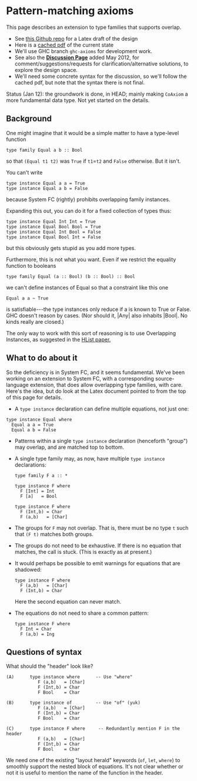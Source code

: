 # Pattern-matching axioms


This page describes an extension to type families that supports overlap.

- See [ this Github repo](https://github.com/dreixel/New-axioms) for a Latex draft of the design
- Here is a [ cached pdf](https://docs.google.com/open?id=0B1pOVvPp4fVdOTdjZjU0YWYtYTA5Yy00NmFkLTkxMWUtZmI0NmNhZTQwYzVl) of the current state
- We'll use GHC branch `ghc-axioms` for development work.
- See also the **[Discussion Page](new-axioms/discussion-page)** added May 2012, for comment/suggestions/requests for clarification/alternative solutions, to explore the design space.
- We'll need some concrete syntax for the discussion, so we'll follow the cached pdf, but note that the syntax there is not final.


Status (Jan 12): the groundwork is done, in HEAD; mainly making `CoAxiom` a more fundamental data type.  Not yet started on the details.

## Background


One might imagine that it would be a simple matter to have a type-level function

```wiki
type family Equal a b :: Bool
```


so that `(Equal t1 t2)` was `True` if `t1`=`t2` and `False` otherwise.  But it isn't.  


You can't write

```wiki
type instance Equal a a = True
type instance Equal a b = False
```


because System FC (rightly) prohibits overlapping family instances.  


Expanding this out, you can do it for a fixed collection of types thus:

```wiki
type instance Equal Int Int = True
type instance Equal Bool Bool = True
type instance Equal Int Bool = False
type instance Equal Bool Int = False
```


but this obviously gets stupid as you add more types.  


Furthermore, this is not what you want. Even if we restrict the equality function to booleans

```wiki
type family Equal (a :: Bool) (b :: Bool) :: Bool
```


we can't define instances of Equal so that a constraint like this one

```wiki
Equal a a ~ True
```


is satisfiable---the type instances only reduce if a is known to True or False. GHC doesn't reason by cases.  (Nor should it, \|Any\| also inhabits \|Bool\|. No kinds really are closed.)


The only way to work with this sort of reasoning is to use Overlapping Instances, as suggested in the [ HList paper.](http://homepages.cwi.nl/~ralf/HList/)

## What to do about it


So the deficiency is in System FC, and it seems fundamental.  We've been working on an extension to System FC, with a corresponding source-language extension, that does allow overlapping type families, with care.  Here's the idea, but do look at the Latex document pointed to from the top of this page for details.

-  A `type instance` declaration can define multiple equations, not just one:

  ```wiki
  type instance Equal where
    Equal a a = True
    Equal a b = False
  ```

- Patterns within a single `type instance` declaration (henceforth "group") may overlap, and are matched top to bottom.

- A single type family may, as now, have multiple `type instance` declarations:

  ```wiki
  type family F a :: *

  type instance F where
    F [Int] = Int
    F [a]   = Bool

  type instance F where
    F (Int,b) = Char
    F (a,b)   = [Char]
  ```

- The groups for `F` may not overlap.  That is, there must be no type `t` such that `(F t)` matches both groups.

- The groups do not need to be exhaustive.   If there is no equation that matches, the call is stuck. (This is exactly as at present.)

- It would perhaps be possible to emit warnings for equations that are shadowed:

  ```wiki
  type instance F where
    F (a,b)   = [Char]
    F (Int,b) = Char
  ```

  Here the second equation can never match.

- The equations do not need to share a common pattern:

  ```wiki
  type instance F where
    F Int = Char
    F (a,b) = Ing
  ```

## Questions of syntax


What should the "header" look like?  

```wiki
(A)      type instance where      -- Use "where"
            F (a,b)   = [Char]
            F (Int,b) = Char
            F Bool    = Char

(B)      type instance of         -- Use "of" (yuk)
            F (a,b)   = [Char]
            F (Int,b) = Char
            F Bool    = Char

(C)      type instance F where     -- Redundantly mention F in the header
            F (a,b)   = [Char]
            F (Int,b) = Char
            F Bool    = Char
```


We need one of the existing "layout herald" keywords (`of`, `let`, `where`) to smoothly support the nested block of equations.  It's not clear whether or not it is useful to mention the name of the function in the header.

